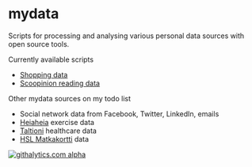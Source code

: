 mydata
======

Scripts for processing and analysing various personal data sources with open source tools.

Currently available scripts
* [Shopping data](shopping)
* [Scoopinion reading data](scoopinion)

Other mydata sources on my todo list
* Social network data from Facebook, Twitter, LinkedIn, emails
* [Heiaheia](http://www.heiaheia.com/) exercise data
* [Taltioni](http://www.taltioni.fi/fi) healthcare data
* [HSL Matkakortti](https://omamatkakortti.hsl.fi/) data

[![githalytics.com alpha](https://cruel-carlota.pagodabox.com/f16752dcfa4d6fde33f7fad057137507 "githalytics.com")](http://githalytics.com/ouzor/mydata)
